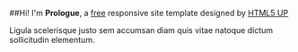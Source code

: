 
##Hi! I'm **Prologue**, a [free](http://html5up.net/license) responsive site template designed by [HTML5 UP](http://html5up.net)

Ligula scelerisque justo sem accumsan diam quis
vitae natoque dictum sollicitudin elementum.

